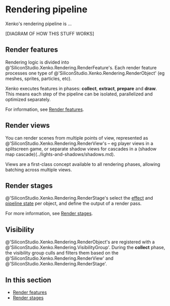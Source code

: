 # Rendering pipeline

Xenko's rendering pipeline is ...

[DIAGRAM OF HOW THIS STUFF WORKS]

## Render features

Rendering logic is divided into @'SiliconStudio.Xenko.Rendering.RenderFeature's. Each render feature processes one type of @'SiliconStudio.Xenko.Rendering.RenderObject' (eg meshes, sprites, particles, etc).

Xenko executes features in phases: **collect**, **extract**, **prepare** and **draw**. This means each step of the pipeline can be isolated, parallelized and optimized separately. 

For information, see [Render features](render-features.md).

## Render views

You can render scenes from multiple points of view, represented as @'SiliconStudio.Xenko.Rendering.RenderView's – eg player views in a splitscreen game, or separate shadow views for cascades in a (shadow map cascade)(../lights-and-shadows/shadows.md).

Views are a first-class concept available to all rendering phases, allowing batching across multiple views.

## Render stages

@'SiliconStudio.Xenko.Rendering.RenderStage's select the [effect](../effects-and-shaders/index.md) and [pipeline state](../low-level-api/pipeline-state.md) per object, and define the output of a render pass.

For more information, see [Render stages](render-stages.md).

## Visibility

@'SiliconStudio.Xenko.Rendering.RenderObject's are registered with a @'SiliconStudio.Xenko.Rendering.VisibilityGroup'. During the **collect** phase, the visibility group culls and filters them based on the @'SiliconStudio.Xenko.Rendering.RenderView' and @'SiliconStudio.Xenko.Rendering.RenderStage'.

## In this section

* [Render features](render-features.md)
* [Render stages](render-stages.md)
